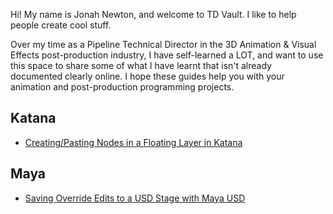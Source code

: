 Hi! My name is Jonah Newton, and welcome to TD Vault. I like to help people create cool stuff.

Over my time as a Pipeline Technical Director in the 3D Animation & Visual Effects post-production industry, I have self-learned a LOT, and want to use this space to share some of what I have learnt that isn't already documented clearly online. I hope these guides help you with your animation and post-production programming projects.

## Katana
*  [Creating/Pasting Nodes in a Floating Layer in Katana](./Katana/KatanaFloatingNodes/README.md)

## Maya
* [Saving Override Edits to a USD Stage with Maya USD](./Maya/MayaUSDOverrides/README.md)
